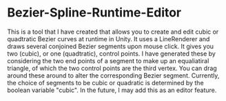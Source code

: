 # Bezier-Spline-Runtime-Editor 

This is a tool that I have created that allows you to create and edit cubic or quadtratic Bezier curves at runtime in Unity. It uses a LineRenderer and draws several conjoined Bezier segments upon mouse click. It gives you two (cubic), or one (quadtratic), control points.  I have generated these by considering the two end points of a segment to make up an equaliatiral triangle, of which the two control points are the third vertex. You can drag around these around to alter the corresponding Bezier segment. Currently, the choice of segments to be cubic or quadratic is determined by the boolean variable "cubic". In the future, I may add this as an editor feature. 
